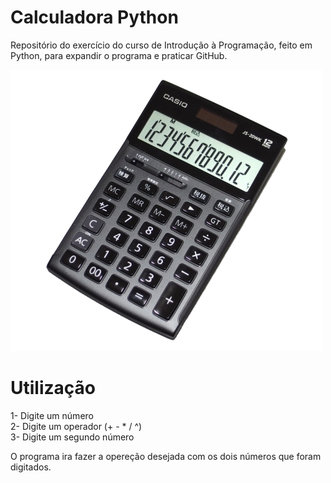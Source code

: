 # Calculadora Python
Repositório do exercício do curso de Introdução à Programação, feito em Python, para expandir o programa e praticar GitHub.

![Calculadora](./calc.png)

# Utilização
1- Digite um número  
2- Digite um operador (+ - * / ^)  
3- Digite um segundo número  

O programa ira fazer a opereção desejada com os dois números que foram digitados.